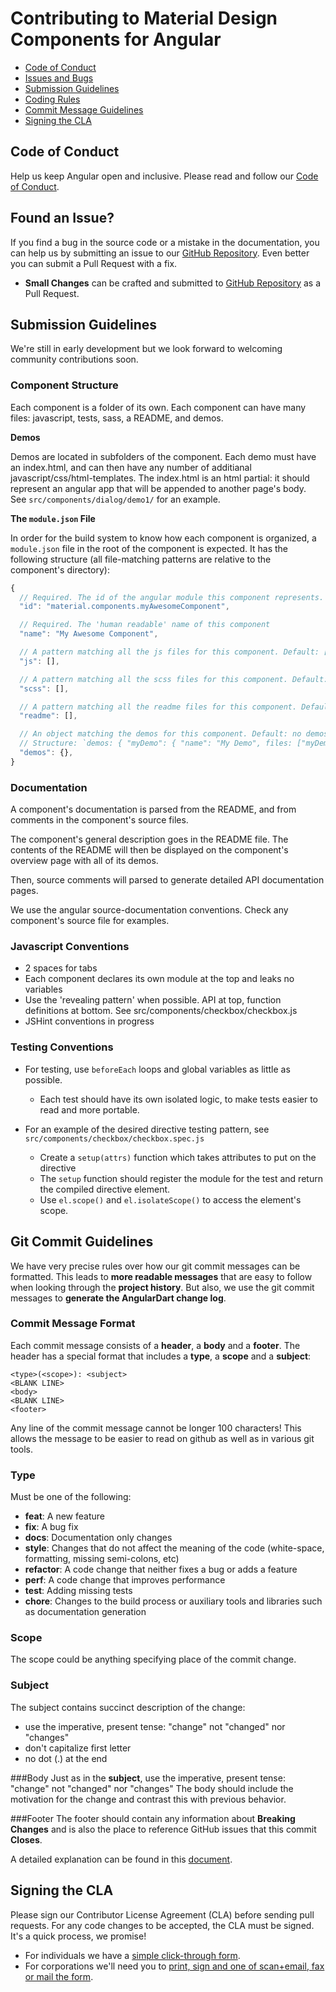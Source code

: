 # Contributing to Material Design Components for Angular

 - [Code of Conduct](#coc)
 - [Issues and Bugs](#issue)
 - [Submission Guidelines](#submit)
 - [Coding Rules](#rules)
 - [Commit Message Guidelines](#commit)
 - [Signing the CLA](#cla)

## <a name="coc"></a> Code of Conduct
Help us keep Angular open and inclusive. Please read and follow our [Code of Conduct][coc].

## <a name="issue"></a> Found an Issue?
If you find a bug in the source code or a mistake in the documentation, you can help us by
submitting an issue to our [GitHub Repository][github]. Even better you can submit a Pull Request
with a fix.

* **Small Changes** can be crafted and submitted to [GitHub Repository][github] as a Pull Request.

## <a name="submit"></a>Submission Guidelines

We're still in early development but we look forward to welcoming community contributions soon. 

### Component Structure

Each component is a folder of its own. Each component can have many files: javascript, tests, sass, 
a README, and demos.  

**Demos**

Demos are located in subfolders of the component. Each demo must have an index.html, and can then have
any number of additianal javascript/css/html-templates.  The index.html is an html partial:
it should represent an angular app that will be appended to another page's body.  
See `src/components/dialog/demo1/` for an example.

**The `module.json` File**

In order for the build system to know how each component is organized, a `module.json` file in the 
root of the component is expected.  It has the following structure (all file-matching patterns are
relative to the component's directory):

```js
{
  // Required. The id of the angular module this component represents.
  "id": "material.components.myAwesomeComponent",

  // Required. The 'human readable' name of this component
  "name": "My Awesome Component",

  // A pattern matching all the js files for this component. Default: ["*.js", "!*.spec.js`]
  "js": [], 

  // A pattern matching all the scss files for this component. Default: ["*.scss"]
  "scss": [], 

  // A pattern matching all the readme files for this component. Default: ["README.md"]
  "readme": [], 

  // An object matching the demos for this component. Default: no demos.
  // Structure: `demos: { "myDemo": { "name": "My Demo", files: ["myDemoFolder/*"] }
  "demos": {},
}
```

### Documentation

A component's documentation is parsed from the README, and from comments in the component's source files.

The component's general description goes in the README file. The contents of the README will then 
be displayed on the component's overview page with all of its demos.

Then, source comments will parsed to generate detailed API documentation pages.

We use the angular source-documentation conventions. Check any component's source file for examples.

### Javascript Conventions

- 2 spaces for tabs
- Each component declares its own module at the top and leaks no variables
- Use the 'revealing pattern' when possible. API at top, function definitions at bottom.  See src/components/checkbox/checkbox.js
- JSHint conventions in progress

### Testing Conventions

- For testing, use `beforeEach` loops and global variables as little as possible.
  * Each test should have its own isolated logic, to make tests easier to read and more portable.

- For an example of the desired directive testing pattern, see `src/components/checkbox/checkbox.spec.js`
  * Create a `setup(attrs)` function which takes attributes to put on the directive
  * The `setup` function should register the module for the test and return the compiled directive element.
  * Use `el.scope()` and `el.isolateScope()` to access the element's scope.


## <a name="commit"></a> Git Commit Guidelines

We have very precise rules over how our git commit messages can be formatted.  This leads to **more
readable messages** that are easy to follow when looking through the **project history**.  But also,
we use the git commit messages to **generate the AngularDart change log**.

### Commit Message Format
Each commit message consists of a **header**, a **body** and a **footer**.  The header has a special
format that includes a **type**, a **scope** and a **subject**:

```
<type>(<scope>): <subject>
<BLANK LINE>
<body>
<BLANK LINE>
<footer>
```

Any line of the commit message cannot be longer 100 characters! This allows the message to be easier
to read on github as well as in various git tools.

### Type
Must be one of the following:

* **feat**: A new feature
* **fix**: A bug fix
* **docs**: Documentation only changes
* **style**: Changes that do not affect the meaning of the code (white-space, formatting, missing
  semi-colons, etc)
* **refactor**: A code change that neither fixes a bug or adds a feature
* **perf**: A code change that improves performance
* **test**: Adding missing tests
* **chore**: Changes to the build process or auxiliary tools and libraries such as documentation
  generation

### Scope
The scope could be anything specifying place of the commit change. 

### Subject
The subject contains succinct description of the change:

* use the imperative, present tense: "change" not "changed" nor "changes"
* don't capitalize first letter
* no dot (.) at the end

###Body
Just as in the **subject**, use the imperative, present tense: "change" not "changed" nor "changes"
The body should include the motivation for the change and contrast this with previous behavior.

###Footer
The footer should contain any information about **Breaking Changes** and is also the place to
reference GitHub issues that this commit **Closes**.


A detailed explanation can be found in this [document][commit-message-format].

## <a name="cla"></a> Signing the CLA 

Please sign our Contributor License Agreement (CLA) before sending pull requests. For any code
changes to be accepted, the CLA must be signed. It's a quick process, we promise!

* For individuals we have a [simple click-through form][individual-cla].
* For corporations we'll need you to
  [print, sign and one of scan+email, fax or mail the form][corporate-cla].


[coc]: https://github.com/angular/code-of-conduct/blob/master/CODE_OF_CONDUCT.md
[commit-message-format]: https://docs.google.com/document/d/1QrDFcIiPjSLDn3EL15IJygNPiHORgU1_OOAqWjiDU5Y/edit#
[communityMilestone]: https://github.com/angular/angular.dart/issues?milestone=13&state=open
[corporate-cla]: http://code.google.com/legal/corporate-cla-v1.0.html
[dart-style-guide]: https://www.dartlang.org/articles/idiomatic-dart/
[github]: https://github.com/angular/material
[individual-cla]: http://code.google.com/legal/individual-cla-v1.0.html
